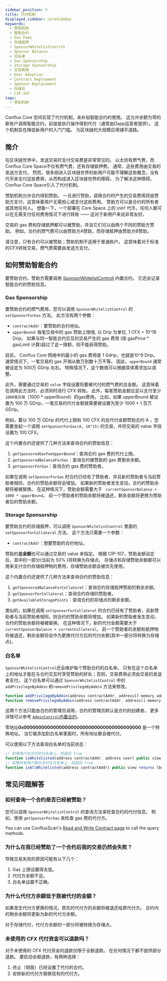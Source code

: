 ```yaml
---
sidebar_position: 5
title: 代付机制
displayed_sidebar: coreSidebar
keywords:
  - 赞助机制
  - 智能合约
  - Gas Fees
  - 存储抵押
  - SponsorWhitelistControl
  - Sponsor Balance
  - 白名单
  - Gas Sponsorship
  - Storage Sponsorship
  - 交易费用
  - User Adoption
  - Contract Deployment
  - Sponsor Replacement
  - 存储点
  - CIP-107
tags:
  - 赞助机制
---
```


Conflux Core 空间实现了代付机制，来补贴智能合约的使用。 这允许余额为零的新账户调用智能合约，前提是执行操作得到代付（通常由Dapp运营者提供）。 这个机制旨在降低新用户的入门门槛。
为区块链的大规模应用铺平道路。

## 简介

在区块链世界中，发送交易时支付交易费是非常常见的。 以太坊有燃气费，而Conflux Core Space不仅有燃气费，还有存储抵押费。 通常，这些费用由交易的发送方支付。 然而，很多刚进入区块链世界的新用户可能不理解这些概念，没有代币来支付这些费用，从而构成进入区块链世界的障碍。 为了解决这种障碍，Conflux Core Space引入了代付机制。

赞助机制允许合约得到赞助。 一旦进行赞助，调用合约时产生的交易费用将由赞助方支付，这意味着用户无需担心或支付这些费用。 赞助方可以是合约的所有者或其他任何人。 想象一下，一个部署在 Core Space 上的 `USDT` 代币，任何人都可以在无需支付任何费用情况下进行转账 —— 这对于新用户来说非常友好。

交易的 gas 费和存储抵押都可以被赞助，并且它们可以由两个不同的赞助方赞助。 例如，合约的燃气费可以由赞助方A赞助，而存储抵押由赞助方B赞助。

请注意，只有合约可以被赞助；赞助机制不适用于普通账户。 这意味着对于标准的CFX转账交易，燃气费需要由发送方支付。

## 如何赞助智能合约

要赞助合约，赞助方需要调用 [SponsorWhitelistControll](./internal-contracts/sponsor-whitelist-control) 内置合约。 它还会记录智能合约的赞助信息。

### Gas Sponsorship

要赞助合约的燃气费用，您可以调用 `SponsorWhitelistControl` 的 `setSponsorForGas` 方法。 此方法有两个参数：

- `contractAddr`：要赞助的合约地址。
- `upperBound`: 每笔交易中的 gas 赞助上限值, 以 Drip 为单位, 1 CFX = 10^18 Drip。 如果与同一智能合约交互的交易产生的 gas 费用 (按 gasPrice \* gasLimit 计算)超过了这一限额，则不能获得赞助。

目前， Conflux Core 网络中的最小的 gas 费用是 1 Gdrip，也就是10^9 Drip。 通常情况下，一笔交易的 gas 开销从数万到数十万不等。 因此，`upperBound` 通常被设定为 500万 GDrip 左右。 特殊情况下，这个数值可以根据具体需求加以调整。

此外，需要通过交易的 `value` 字段设置将要被代付的燃气费的总金额。 这意味着在调用此方法时，必须同时进行 CFX 转账。 此外，每笔赞助金额应足以支付至少 `1000笔交易`（1000 \* upperBound）的gas费用。 比如，如果 upperBound 被设置为 100 万 GDrip，一笔交易的代付金额就需要被设置为至少 1000 \* 1 百万 GDrip。

例如，要以 100 万 GDrip 的代付上限和 100 CFX 的总代付金额赞助合约 A ，您需要发起一个调用 `setSponsorForGas(A, 10^15)` 的交易，并将交易的 value 字段设置为 100 CFX。

这个内置合约还提供了几种方法来查询合约的赞助信息：

1. `getSponsoredGasFeeUpperBound`：查询合约 gas 费的代付上限。
2. `getSponsoredBalanceForGas`：查询合约被赞助的 gas 费剩余余额。
3. `getSponsorForGas`：查询合约 gas 费的赞助者。

如果在调用 `setSponsorForGas` 时合约已经有了赞助者，并且新的赞助者与当前赞助者相同，合约的赞助余额将会增加。 如果新的赞助者发生变动，合约的赞助余额将被被替换。 在这种情况下，赞助金额需要大于 ` currentSponsorBalance + 1000 * upperBound`。 前一个赞助者的赞助余额将被退还，剩余金额将更换为赞助者后的赞助余额。

### Storage Sponsorship

要赞助合约的存储抵押，可以调用 `SponsorWhitelistControl` 里面的 `setSponsorForCollateral` 方法。 这个方法只需要一个参数：

- `contractAddr`：想要赞助的合约地址。

赞助的**总金额**也可以通过交易的 value 来指定。 根据 CIP-107，赞助金额设定后，其中的一部分(当前为 50% )将转换为存储点。 存储点和存储赞助余额都可以用来支付合约存储抵押物的费用，存储赞助余额会被优先使用。

这个内置合约还提供了几种方法来查询合约的赞助信息：

1. `getSponsoredBalanceForCollateral`：查询合约存储抵押赞助的剩余余额。
2. `getSponsorForCollateral`：查询合约存储的赞助者。
3. `getAvailableStoragePoints`：查询合约的存储点的剩余余额。

类似的，如果在调用 `setSponsorForCollateral` 时合约已经有了赞助者，且新赞助者与当前赞助者相同，则合约的赞助余额将增加。 如果新的赞助者发生变动，合约的赞助余额将被被替换。 在这种情况下，新的代付金额需要大于 `currentSponsorBalance + currentCollateral`。 前一个赞助者的余额和抵押物将被退还，剩余金额将会作为更换代付方后的代付余额(其中一部分将转换为存储点)。

### 白名单

`SponsorWhitelistControl`还会维护每个赞助合约的白名单。 只有在这个白名单上的地址才能在与合约交互时享受赞助的好处；否则，交易费用必须由交易的发送者支付。 这个白名单可以通过 `SponsorWhitelistControl` 中的 `addPrivilegeByAdmin` 和`removePrivilegeByAdmin` 方法来修改。

```js
function addPrivilegeByAdmin(address contractAddr, address[] memory addresses) public;
function removePrivilegeByAdmin(address contractAddr, address[] memory addresses) public;
```

这两个方法只能由合约的管理员调用，合约的管理员默认是合约的创建者。 更多详情可以参考 [`AdminControl`内置合约](./internal-contracts/admin.md)。

零地址**0x0000000000000000000000000000000000000000** 是一个特殊地址。 当它被添加到白名单里面时，所有地址都会被代付。

可以使用以下方法查询白名单的当前状态：

```js
// 如果用户在合约的白名单上，则返回 true
function isWhitelisted(address contractAddr, address user) public view returns (bool)
// 如果所有用户都在合约在白名单上，则返回 true
function isAllWhitelisted(address contractAddr) public view returns (bool)
```

## 常见问题解答

### 如何查询一个合约是否已经被赞助？

您可以调用 `SponsorWhitelistControl` 的查询方法来检查合约的代付信息。 例如，使用 `getSponsorForGas` 来检查 gas 费的代付方。

You can use ConfluxScan's [Read and Write Contract page](https://confluxscan.org/address/cfx:aaejuaaaaaaaaaaaaaaaaaaaaaaaaaaaaegg2r16ar?tab=contract-viewer) to call the query methods.

### 为什么在我已经赞助了一个合约后我的交易仍然会失败？

导致交易失败的原因可能有以下几个：

1. Gas 上限设置得太低。
2. 代付方余额不足。
3. 白名单设置不正确。

### 为什么代付方余额低于我被代付的金额？

如果发生代付方更换的情况，原先的代付方的余额将被退还给原代付方。 合约内的剩余余额将更新为新的代付方余额。

对于存储代付，代付方余额的一部分将被转换为存储点。

### 未使用的 CFX 代付资金可以退款吗？

对于未使用的 CFX 代付资金的退款仅限于全额退款。 在任何情况下都不提供部分退款。 要启动全额退款，有两种选择：

1. 终止（销毁）已经设置了代付的合约。
2. 安排新的代付方替换现有的代付方。
